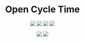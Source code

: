 <h1 align="center">
  Open Cycle Time
</h1>
<p align="center">
<a href="https://www.debian.org/"><img src="https://img.shields.io/badge/Debian-A81D33?style=for-the-badge&logo=debian&logoColor=white" /></a>
<a href="https://ubuntu.com/"><img src="https://img.shields.io/badge/Ubuntu-E95420?style=for-the-badge&logo=ubuntu&logoColor=white" /></a>
<a href="https://www.apple.com/macos/ventura/"><img src="https://img.shields.io/badge/mac%20os-000000?style=for-the-badge&logo=apple&logoColor=white" /></a>
<a href="https://www.microsoft.com/en-us/windows"><img src="https://img.shields.io/badge/Windows-0078D6?style=for-the-badge&logo=windows&logoColor=white" /></a>
</p>
<p align="center">
<a href="https://github.com/noncog/open-cycle-time/actions"><img src="https://github.com/noncog/open-cycle-time/actions/workflows/build.yml/badge.svg" /></a>
<a href="https://github.com/noncog/open-cycle-time/blob/main/LICENSE"><img src="https://img.shields.io/github/license/noncog/open-cycle-time?color=blue&style=flat-square" /></a>
</p>
